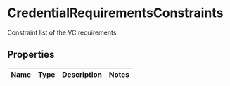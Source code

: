 # CredentialRequirementsConstraints

Constraint list of the VC requirements

## Properties

| Name | Type | Description | Notes |
| ---- | ---- | ----------- | ----- |
